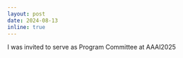 ```yaml
---
layout: post
date: 2024-08-13
inline: true
---
```


I was invited to serve as Program Committee at AAAI2025
